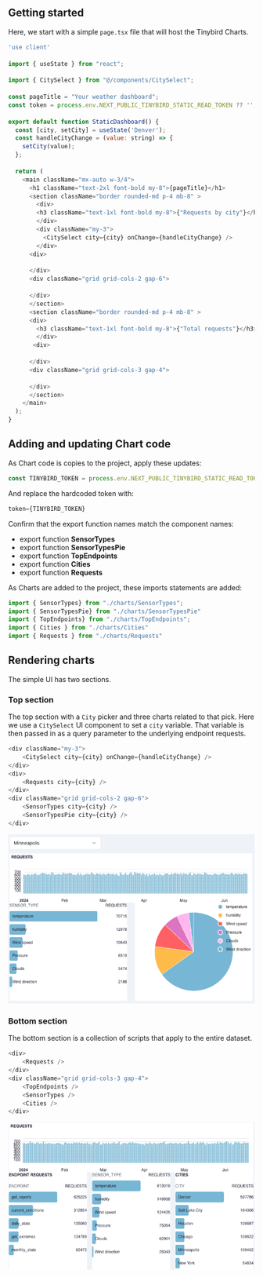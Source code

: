 
## Getting started

Here, we start with a simple `page.tsx` file that will host the Tinybird Charts.

```javascript
'use client'

import { useState } from "react";
 
import { CitySelect } from "@/components/CitySelect";

const pageTitle = "Your weather dashboard";
const token = process.env.NEXT_PUBLIC_TINYBIRD_STATIC_READ_TOKEN ?? ''; 

export default function StaticDashboard() {
  const [city, setCity] = useState('Denver');
  const handleCityChange = (value: string) => {
    setCity(value);
  };

  return (
    <main className="mx-auto w-3/4">
      <h1 className="text-2xl font-bold my-8">{pageTitle}</h1>
      <section className="border rounded-md p-4 mb-8" >
        <div>
        <h3 className="text-1xl font-bold my-8">{"Requests by city"}</h3>
        </div>
        <div className="my-3">
          <CitySelect city={city} onChange={handleCityChange} />
        </div>
      <div>
        
      </div>
      <div className="grid grid-cols-2 gap-6"> 
        
      </div>
      </section>
      <section className="border rounded-md p-4 mb-8" >
      <div>
        <h3 className="text-1xl font-bold my-8">{"Total requests"}</h3>
        </div>
       <div>
        
      </div>
      <div className="grid grid-cols-3 gap-4">
        
      </div>
      </section>
    </main>
  );
}

```

## Adding and updating Chart code

As Chart code is copies to the project, apply these updates:

```javascript
const TINYBIRD_TOKEN = process.env.NEXT_PUBLIC_TINYBIRD_STATIC_READ_TOKEN;
```

And replace the hardcoded token with:
```javascript
token={TINYBIRD_TOKEN}
```

Confirm that the export function names match the component names:
* export function **SensorTypes** 
* export function **SensorTypesPie**
* export function **TopEndpoints**
* export function **Cities**
* export function **Requests** 

As Charts are added to the project, these imports statements are added: 

```javascript
import { SensorTypes} from "./charts/SensorTypes";
import { SensorTypesPie} from "./charts/SensorTypesPie"
import { TopEndpoints} from "./charts/TopEndpoints";
import { Cities } from "./charts/Cities"
import { Requests } from "./charts/Requests"
```

## Rendering charts

The simple UI has two sections. 

### Top section

The top section with a `City` picker and three charts related to that pick. Here we use a `CitySelect` UI component to set a `city` variable. That variable is then passed in as a query parameter to the underlying endpoint requests. 

```javascript
<div className="my-3">
    <CitySelect city={city} onChange={handleCityChange} />
</div>
<div>
    <Requests city={city} />
</div>
<div className="grid grid-cols-2 gap-6"> 
    <SensorTypes city={city} />
    <SensorTypesPie city={city} />
</div>
```
![Top section](../images/top-section.png)


### Bottom section

The bottom section is a collection of scripts that apply to the entire dataset. 

```javascript
<div>
    <Requests />
</div>
<div className="grid grid-cols-3 gap-4">
    <TopEndpoints />
    <SensorTypes />
    <Cities />
</div>

```
![Bottom section](../images/bottom-section.png)
